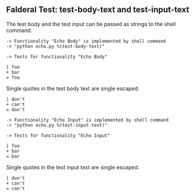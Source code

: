 Falderal Test: test-body-text and test-input-text
-------------------------------------------------

The test body and the test input can be passed as
strings to the shell command.

    -> Functionality "Echo Body" is implemented by shell command
    -> "python echo.py %(test-body-text)"

    -> Tests for functionality "Echo Body"

    | foo
    + bar
    = foo

Single quotes in the test body text are single escaped.

    | don't
    + can't
    = don't

    -> Functionality "Echo Input" is implemented by shell command
    -> "python echo.py %(test-input-text)"

    -> Tests for functionality "Echo Input"

    | foo
    + bar
    = bar

Single quotes in the test input text are single escaped.

    | don't
    + can't
    = can't
